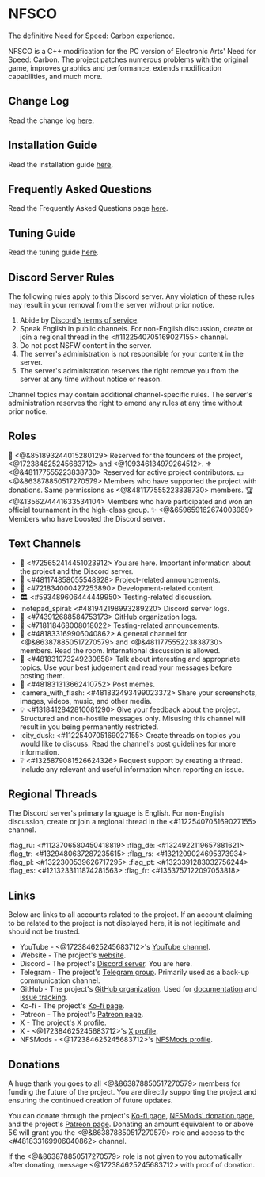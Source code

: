 # NFSCO
The definitive Need for Speed: Carbon experience.

NFSCO is a C++ modification for the PC version of Electronic Arts' Need for Speed: Carbon.
The project patches numerous problems with the original game, improves graphics and performance, extends modification capabilities, and much more.

## Change Log
Read the change log [here](<https://github.com/NFSCO/documentation/wiki/Change-Logs-%E2%80%90-2727>).

## Installation Guide
Read the installation guide [here](<https://github.com/NFSCO/documentation/wiki/NFSCO-%E2%80%90-Installation-Guide>).

## Frequently Asked Questions
Read the Frequently Asked Questions page [here](<https://github.com/NFSCO/documentation/wiki/NFSCO-%E2%80%90-Frequently-Asked-Questions>).

## Tuning Guide
Read the tuning guide [here](<https://github.com/NFSCO/documentation/wiki/NFSCO-%E2%80%90-Tuning-Guide>).

## Discord Server Rules
The following rules apply to this Discord server. Any violation of these rules may result in your removal from the server without prior notice.

1. Abide by [Discord's terms of service](<https://discord.com/terms>).
2. Speak English in public channels. For non-English discussion, create or join a regional thread in the <#1122540705169027155> channel.
3. Do not post NSFW content in the server.
4. The server's administration is not responsible for your content in the server.
5. The server's administration reserves the right remove you from the server at any time without notice or reason.

Channel topics may contain additional channel-specific rules.
The server's administration reserves the right to amend any rules at any time without prior notice.

## Roles
:crown: <@&851893244015280129> Reserved for the founders of the project, <@172384625245683712> and <@109346134979264512>.
:fleur_de_lis: <@&481177555223838730> Reserved for active project contributors.
:dollar: <@&863878850517270579> Members who have supported the project with donations. Same permissions as <@&481177555223838730> members.
:trophy: <@&1356274441633534104> Members who have participated and won an official tournament in the high-class group.
:sparkles: <@&659659162674003989> Members who have boosted the Discord server.

## Text Channels
* :satellite: <#725652414451023912> You are here. Important information about the project and the Discord server.
* :mega: <#481174858055548928> Project-related announcements.
* :wrench: <#721834000427253890> Development-related content.
* :classical_building: <#593489606444449950> Testing-related discussion.
* :notepad_spiral: <#481942198993289220> Discord server logs.
* :page_facing_up: <#743912688584753173> GitHub organization logs.
* :test_tube: <#718118468008018022> Testing-related announcements.
* :night_with_stars: <#481833169906040862> A general channel for <@&863878850517270579> and <@&481177555223838730> members. Read the room. International discussion is allowed.
* :speech_balloon: <#481831073249230858> Talk about interesting and appropriate topics. Use your best judgement and read your messages before posting them.
* :card_index: <#481831313662410752> Post memes.
* :camera_with_flash: <#481832493499023372> Share your screenshots, images, videos, music, and other media.
* :bulb: <#1318412842810081290> Give your feedback about the project. Structured and non-hostile messages only. Misusing this channel will result in you being permanently restricted.
* :city_dusk: <#1122540705169027155> Create threads on topics you would like to discuss. Read the channel's post guidelines for more information.
* :grey_question: <#1325879081526624326> Request support by creating a thread. Include any relevant and useful information when reporting an issue.

## Regional Threads
The Discord server's primary language is English. For non-English discussion, create or join a regional thread in the <#1122540705169027155> channel.

:flag_ru: <#1123706580450418819>
:flag_de: <#1324922119657881621>
:flag_tr: <#1329480637287235615>
:flag_rs: <#1321209024695373934>
:flag_pl: <#1322300539626717295>
:flag_pt: <#1323391283032756244>
:flag_es: <#1213233111874281563>
:flag_fr: <#1353757122097053818>

## Links
Below are links to all accounts related to the project.
If an account claiming to be related to the project is not displayed here, it is not legitimate and should not be trusted.

* YouTube - <@172384625245683712>'s [YouTube channel](<https://youtube.com/rxyyy>).
* Website - The project's [website](<https://nfsco.club>).
* Discord - The project's [Discord server](<https://discord.nfsco.club>). You are here.
* Telegram - The project's [Telegram group](<https://telegram.nfsco.club>). Primarily used as a back-up communication channel.
* GitHub - The project's [GitHub organization](<https://github.com/orgs/NFSCO>). Used for [documentation](<https://github.com/NFSCO/documentation>) and [issue tracking](<https://github.com/orgs/NFSCO/projects/1/views/1>).
* Ko-fi - The project's [Ko-fi page](<https://ko-fi.com/nfsco>).
* Patreon - The project's [Patreon page](<https://patreon.com/c/NFSCO>).
* X - The project's [X profile](<https://x.com/race_bin_casino>).
* X - <@172384625245683712>'s [X profile](<https://x.com/__usercall>).
* NFSMods - <@172384625245683712>'s [NFSMods profile](<https://nfsmods.xyz/user/444>).

## Donations
A huge thank you goes to all <@&863878850517270579> members for funding the future of the project.
You are directly supporting the project and ensuring the continued creation of future updates.

You can donate through the project's [Ko-fi page](<https://ko-fi.com/nfsco>), [NFSMods' donation page](<https://nfsmods.xyz/donate>), and the project's [Patreon page](<https://patreon.com/NFSCO>).
Donating an amount equivalent to or above 5€ will grant you the <@&863878850517270579> role and access to the <#481833169906040862> channel.

If the <@&863878850517270579> role is not given to you automatically after donating, message <@172384625245683712> with proof of donation.
